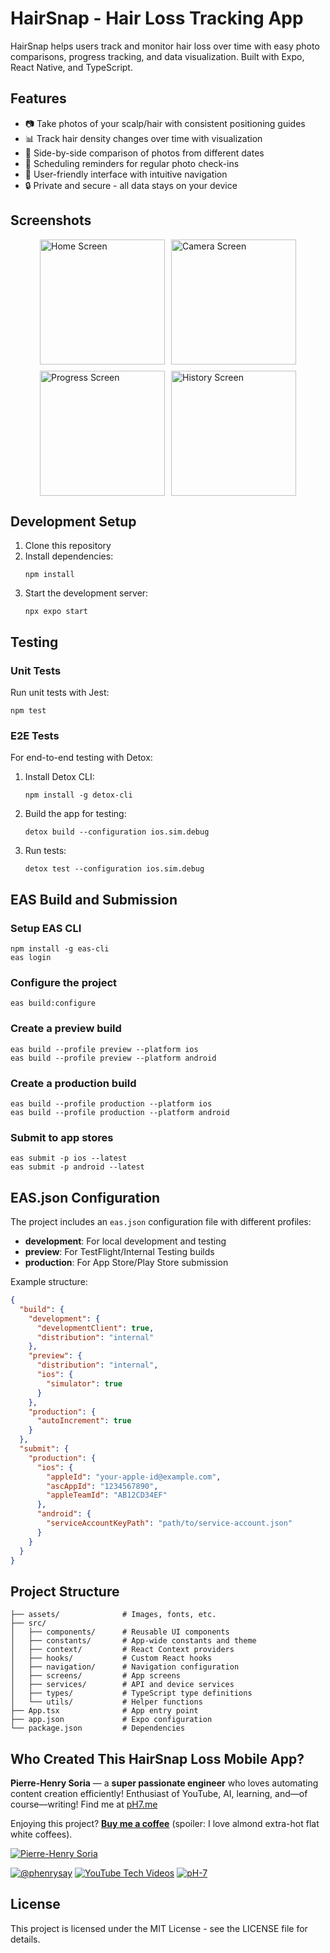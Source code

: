 # HairSnap - Hair Loss Tracking App

HairSnap helps users track and monitor hair loss over time with easy photo comparisons, progress tracking, and data visualization. Built with Expo, React Native, and TypeScript.

## Features

- 📷 Take photos of your scalp/hair with consistent positioning guides
- 📊 Track hair density changes over time with visualization
- 🔄 Side-by-side comparison of photos from different dates
- 📅 Scheduling reminders for regular photo check-ins
- 📱 User-friendly interface with intuitive navigation
- 🔒 Private and secure - all data stays on your device

## Screenshots

<div style="display: flex; flex-wrap: wrap; gap: 10px; justify-content: center">
  <img src="./assets/screenshots/home.png" width="200" alt="Home Screen">
  <img src="./assets/screenshots/camera.png" width="200" alt="Camera Screen">
  <img src="./assets/screenshots/progress.png" width="200" alt="Progress Screen">
  <img src="./assets/screenshots/history.png" width="200" alt="History Screen">
</div>

## Development Setup

1. Clone this repository
2. Install dependencies:
   ```
   npm install
   ```
3. Start the development server:
   ```
   npx expo start
   ```

## Testing

### Unit Tests
Run unit tests with Jest:
```
npm test
```

### E2E Tests
For end-to-end testing with Detox:
1. Install Detox CLI: 
   ```
   npm install -g detox-cli
   ```
2. Build the app for testing:
   ```
   detox build --configuration ios.sim.debug
   ```
3. Run tests:
   ```
   detox test --configuration ios.sim.debug
   ```

## EAS Build and Submission

### Setup EAS CLI
```
npm install -g eas-cli
eas login
```

### Configure the project
```
eas build:configure
```

### Create a preview build
```
eas build --profile preview --platform ios
eas build --profile preview --platform android
```

### Create a production build
```
eas build --profile production --platform ios
eas build --profile production --platform android
```

### Submit to app stores
```
eas submit -p ios --latest
eas submit -p android --latest
```

## EAS.json Configuration

The project includes an `eas.json` configuration file with different profiles:
- **development**: For local development and testing
- **preview**: For TestFlight/Internal Testing builds
- **production**: For App Store/Play Store submission

Example structure:
```json
{
  "build": {
    "development": {
      "developmentClient": true,
      "distribution": "internal"
    },
    "preview": {
      "distribution": "internal",
      "ios": {
        "simulator": true
      }
    },
    "production": {
      "autoIncrement": true
    }
  },
  "submit": {
    "production": {
      "ios": {
        "appleId": "your-apple-id@example.com",
        "ascAppId": "1234567890",
        "appleTeamId": "AB12CD34EF"
      },
      "android": {
        "serviceAccountKeyPath": "path/to/service-account.json"
      }
    }
  }
}
```

## Project Structure

```
├── assets/              # Images, fonts, etc.
├── src/
│   ├── components/      # Reusable UI components
│   ├── constants/       # App-wide constants and theme
│   ├── context/         # React Context providers
│   ├── hooks/           # Custom React hooks
│   ├── navigation/      # Navigation configuration
│   ├── screens/         # App screens
│   ├── services/        # API and device services
│   ├── types/           # TypeScript type definitions
│   └── utils/           # Helper functions
├── App.tsx              # App entry point
├── app.json             # Expo configuration
└── package.json         # Dependencies
```


## Who Created This HairSnap Loss Mobile App?

**Pierre-Henry Soria** — a **super passionate engineer** who loves automating content creation efficiently!
Enthusiast of YouTube, AI, learning, and—of course—writing!
Find me at [pH7.me](https://ph7.me)

Enjoying this project? **[Buy me a coffee](https://ko-fi.com/phenry)** (spoiler: I love almond extra-hot flat white coffees).

[![Pierre-Henry Soria](https://s.gravatar.com/avatar/a210fe61253c43c869d71eaed0e90149?s=200)](https://ph7.me "Pierre-Henry Soria’s personal website")

[![@phenrysay][twitter-icon]](https://x.com/phenrysay "Follow Me on X") [![YouTube Tech Videos][youtube-icon]](https://www.youtube.com/@pH7Programming "My YouTube Tech Channel") [![pH-7][github-icon]](https://github.com/pH-7 "Follow Me on GitHub")


## License

This project is licensed under the MIT License - see the LICENSE file for details.


<!-- GitHub's Markdown reference links -->
[twitter-icon]: https://img.shields.io/badge/x-000000?style=for-the-badge&logo=x
[github-icon]: https://img.shields.io/badge/GitHub-100000?style=for-the-badge&logo=github&logoColor=white
[youtube-icon]: https://img.shields.io/badge/YouTube-FF0000?style=for-the-badge&logo=youtube&logoColor=white
